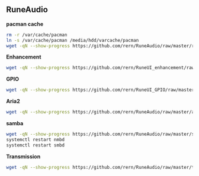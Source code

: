 RuneAudio
---

**pacman cache**
```sh
rm -r /var/cache/pacman
ln -s /var/cache/pacman /media/hdd/varcache/pacman
wget -qN --show-progress https://github.com/rern/RuneAudio/raw/master/rankmirrors/rankmirrors.sh; chmod +x rankmirrors.sh; ./rankmirrors.sh
```

**Enhancement**
```sh
wget -qN --show-progress https://github.com/rern/RuneUI_enhancement/raw/master/install.sh; chmod +x install.sh; ./install.sh
```

**GPIO**
```sh
wget -qN --show-progress https://github.com/rern/RuneUI_GPIO/raw/master/install.sh; chmod +x install.sh; ./install.sh
```

**Aria2**
```sh
wget -qN --show-progress https://github.com/rern/RuneAudio/raw/master/aria2/install.sh; chmod +x install.sh; ./install.sh
```

**samba**
```sh
wget -qN --show-progress https://github.com/rern/RuneAudio/raw/master/samba/smb-dev.conf
systemctl restart nmbd
systemctl restart smbd
```

**Transmission**
```sh
wget -qN --show-progress https://github.com/rern/RuneAudio/raw/master/transmission/install.sh; chmod +x install.sh; ./install.sh
```
